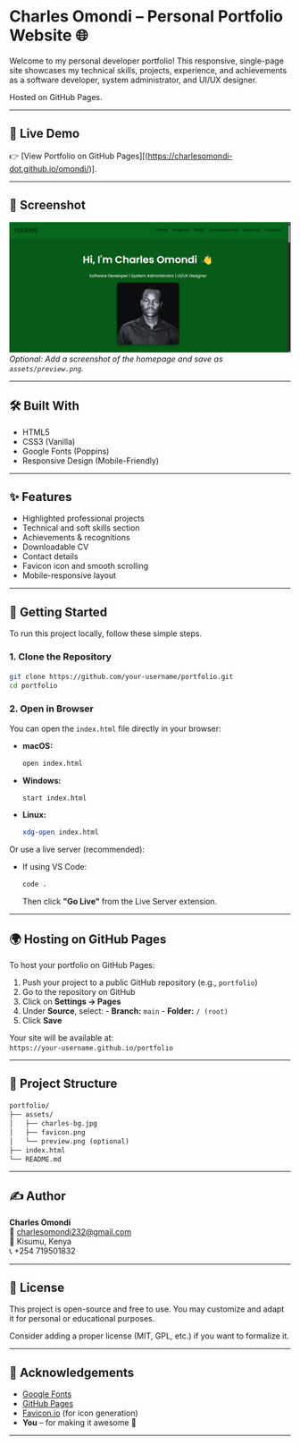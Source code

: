 # Charles Omondi – Personal Portfolio Website 🌐

Welcome to my personal developer portfolio! This responsive, single-page site showcases my technical skills, projects, experience, and achievements as a software developer, system administrator, and UI/UX designer.

Hosted on GitHub Pages.

---

## 🔗 Live Demo

👉 [View Portfolio on GitHub Pages][(https://charlesomondi-dot.github.io/omondi/)].

---

## 📸 Screenshot

![Screenshot of portfolio](assets/preview.png)  
*Optional: Add a screenshot of the homepage and save as `assets/preview.png`.*

---

## 🛠️ Built With

- HTML5  
- CSS3 (Vanilla)  
- Google Fonts (Poppins)  
- Responsive Design (Mobile-Friendly)

---

## ✨ Features

- Highlighted professional projects  
- Technical and soft skills section  
- Achievements & recognitions  
- Downloadable CV  
- Contact details  
- Favicon icon and smooth scrolling  
- Mobile-responsive layout  

---

## 🚀 Getting Started

To run this project locally, follow these simple steps.

### 1. Clone the Repository

```bash
git clone https://github.com/your-username/portfolio.git
cd portfolio
```

### 2. Open in Browser

You can open the `index.html` file directly in your browser:

- **macOS:**  
    ```bash
    open index.html
    ```
- **Windows:**  
    ```bash
    start index.html
    ```
- **Linux:**  
    ```bash
    xdg-open index.html
    ```

Or use a live server (recommended):

- If using VS Code:
    ```bash
    code .
    ```
    Then click **"Go Live"** from the Live Server extension.

---

## 🌍 Hosting on GitHub Pages

To host your portfolio on GitHub Pages:

1. Push your project to a public GitHub repository (e.g., `portfolio`)
2. Go to the repository on GitHub
3. Click on **Settings → Pages**
4. Under **Source**, select:
        - **Branch:** `main`
        - **Folder:** `/ (root)`
5. Click **Save**

Your site will be available at:  
`https://your-username.github.io/portfolio`

---

## 📁 Project Structure

```
portfolio/
├── assets/
│   ├── charles-bg.jpg
│   ├── favicon.png
│   └── preview.png (optional)
├── index.html
└── README.md
```

---

## ✍️ Author

**Charles Omondi**  
📧 charlesomondi232@gmail.com  
📍 Kisumu, Kenya  
📞 +254 719501832

---

## 🪪 License

This project is open-source and free to use. You may customize and adapt it for personal or educational purposes.

Consider adding a proper license (MIT, GPL, etc.) if you want to formalize it.

---

## 🙌 Acknowledgements

- [Google Fonts](https://fonts.google.com/)
- [GitHub Pages](https://pages.github.com/)
- [Favicon.io](https://favicon.io/) (for icon generation)
- **You** – for making it awesome 🎉

---



